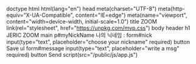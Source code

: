 doctype html
html(lang="en")
head
meta(charset="UTF-8")
meta(http-equiv="X-UA-Compatible", content="IE=edge")
meta(name="viewport", content="width=device-width, initial-scale=1.0")
title ZOOM
link(rel="stylesheet", href="https://unpkg.com/mvp.css")
body
header
h1 JERIC ZOOM
main
p#myNickName 나의 닉네임 :
form#nick
input(type="text", placeholder="choose your nickname" required)
button Save
ul
form#message
input(type="text", placeholder="write a msg" required)
button Send
script(src="/public/js/app.js")
